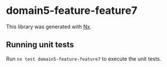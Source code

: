# domain5-feature-feature7

This library was generated with [Nx](https://nx.dev).

## Running unit tests

Run `nx test domain5-feature-feature7` to execute the unit tests.
